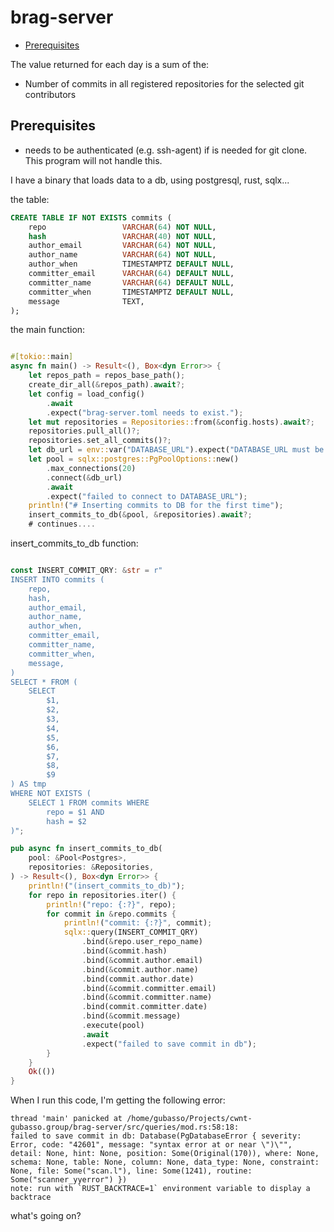 # brag-server

<!-- toc -->

- [Prerequisites](#prerequisites)

<!-- tocstop -->

The value returned for each day is a sum of the:

- Number of commits in all registered repositories for the selected git contributors

## Prerequisites

- needs to be authenticated (e.g. ssh-agent) if is needed for git clone. This program will not handle this.


I have a binary that loads data to a db, using postgresql, rust, sqlx...

the table:

```sql
CREATE TABLE IF NOT EXISTS commits (
    repo            	 VARCHAR(64) NOT NULL,
    hash            	 VARCHAR(40) NOT NULL,
    author_email    	 VARCHAR(64) NOT NULL,
    author_name     	 VARCHAR(64) NOT NULL,
    author_when     	 TIMESTAMPTZ DEFAULT NULL,
    committer_email 	 VARCHAR(64) DEFAULT NULL,
    committer_name  	 VARCHAR(64) DEFAULT NULL,
    committer_when  	 TIMESTAMPTZ DEFAULT NULL,
    message         	 TEXT,
);
```

the main function:

```rs

#[tokio::main]
async fn main() -> Result<(), Box<dyn Error>> {
    let repos_path = repos_base_path();
    create_dir_all(&repos_path).await?;
    let config = load_config()
        .await
        .expect("brag-server.toml needs to exist.");
    let mut repositories = Repositories::from(&config.hosts).await?;
    repositories.pull_all()?;
    repositories.set_all_commits()?;
    let db_url = env::var("DATABASE_URL").expect("DATABASE_URL must be set");
    let pool = sqlx::postgres::PgPoolOptions::new()
        .max_connections(20)
        .connect(&db_url)
        .await
        .expect("failed to connect to DATABASE_URL");
    println!("# Inserting commits to DB for the first time");
    insert_commits_to_db(&pool, &repositories).await?;
    # continues....
```

insert_commits_to_db function:

```rs

const INSERT_COMMIT_QRY: &str = r"
INSERT INTO commits (
    repo,
    hash,
    author_email,
    author_name,
    author_when,
    committer_email,
    committer_name,
    committer_when,
    message,
)
SELECT * FROM (
    SELECT
        $1,
        $2,
        $3,
        $4,
        $5,
        $6,
        $7,
        $8,
        $9
) AS tmp
WHERE NOT EXISTS (
    SELECT 1 FROM commits WHERE
        repo = $1 AND
        hash = $2
)";

pub async fn insert_commits_to_db(
    pool: &Pool<Postgres>,
    repositories: &Repositories,
) -> Result<(), Box<dyn Error>> {
    println!("(insert_commits_to_db)");
    for repo in repositories.iter() {
        println!("repo: {:?}", repo);
        for commit in &repo.commits {
            println!("commit: {:?}", commit);
            sqlx::query(INSERT_COMMIT_QRY)
                .bind(&repo.user_repo_name)
                .bind(&commit.hash)
                .bind(&commit.author.email)
                .bind(&commit.author.name)
                .bind(commit.author.date)
                .bind(&commit.committer.email)
                .bind(&commit.committer.name)
                .bind(commit.committer.date)
                .bind(&commit.message)
                .execute(pool)
                .await
                .expect("failed to save commit in db");
        }
    }
    Ok(())
}

```

When I run this code, I'm getting the following error:

```
thread 'main' panicked at /home/gubasso/Projects/cwnt-gubasso.group/brag-server/src/queries/mod.rs:58:18:
failed to save commit in db: Database(PgDatabaseError { severity: Error, code: "42601", message: "syntax error at or near \")\"", detail: None, hint: None, position: Some(Original(170)), where: None, schema: None, table: None, column: None, data_type: None, constraint: None, file: Some("scan.l"), line: Some(1241), routine: Some("scanner_yyerror") })
note: run with `RUST_BACKTRACE=1` environment variable to display a backtrace
```

what's going on?
